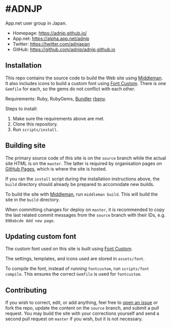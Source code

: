 # \#ADNJP

App.net user group in Japan.

- Homepage: https://adnjp.github.io/
- App.net: https://alpha.app.net/adnjp
- Twitter: https://twitter.com/adnjapan
- GitHub: https://github.com/adnjp/adnjp.github.io

## Installation

This repo contains the source code to build the Web site using [Middleman][middleman]. It also includes icons to build a custom font using [Font Custom][fontcustom]. There is one `Gemfile` for each, so the gems do not conflict with each other.

Requirements: Ruby, RubyGems, [Bundler][bundler] [rbenv][rbenv].

Steps to install:

1. Make sure the requirements above are met.
2. Clone this repository.
3. Run `scripts/install`.

## Building site

The primary source code of this site is on the `source` branch while the actual site HTML is on the `master`. The latter is required by organisation pages on [GitHub Pages][ghpages], which is where the site is hosted.

If you ran the `install` script during the installation instructions above, the `build` directory should already be prepared to accomodate new builds.

To build the site with [Middleman][middleman], run `middleman build`. This will build the site in the `build` directory.

When committing changes for deploy on `master`, it is recommended to copy the last related commit messages from the `source` branch with their IDs, e.g. `890abcde Add new page`.

## Updating custom font

The custom font used on this site is built using [Font Custom][fontcustom].

The settings, templates, and icons used are stored in `assets/font`.

To compile the font, instead of running `fontcustom`, run `scripts/font compile`. This ensures the correct `Gemfile` is used for `fontcustom`.

## Contributing

If you wish to correct, edit, or add anything, feel free to [open an issue][issues] or fork the repo, update the content on the `source` branch, and submit a pull request. You may build the site with your corrections yourself and send a second pull request on `master` if you wish, but it is not necessary.

[bundler]: http://bundler.io/
[fontcustom]: http://fontcustom.github.io/fontcustom
[ghpages]: https://pages.github.com/
[issues]: https://github.com/adnjp/adnjp.github.io/issues
[middleman]: https://middlemanapp.com/
[rbenv]: https://github.com/sstephenson/rbenv
